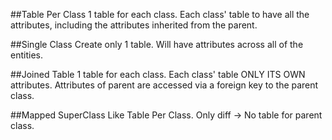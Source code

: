 ##Table Per Class
1 table for each class. Each class' table to have all the attributes, 
including the attributes  inherited from the parent.

##Single Class
Create only 1 table. Will have attributes across all of the entities.

##Joined Table
1 table for each class. Each class' table ONLY ITS OWN attributes. 
Attributes of parent are accessed via a foreign key to the parent class.

##Mapped SuperClass
Like Table Per Class. Only diff -> No table for parent class.